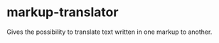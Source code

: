 markup-translator
=================

Gives the possibility to translate text written in one markup to another.

